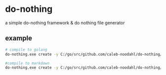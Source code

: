 # do-nothing

a simple do-nothing framework & do nothing file generator

## example

```bash
# compile to golang
do-nothing.exe create -y C:/go/src/github.com/caleb-noodahl/do-nothing/examples/getting-started.yaml -o C:/go/src/github.com/caleb-noodahl/do-nothing/output/getting-started.go -l go

#compile to markdown
do-nothing.exe create -y C:/go/src/github.com/caleb-noodahl/do-nothing/examples/getting-started.yaml -o C:/go/src/github.com/caleb-noodahl/do-nothing/output/getting-started.md -l markdown
```

